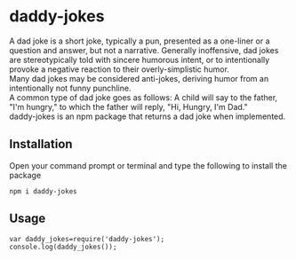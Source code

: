 # daddy-jokes 
A dad joke is a short joke, typically a pun, presented as a one-liner or a question and answer, but not a narrative. Generally inoffensive, dad jokes are stereotypically told with sincere humorous intent, or to intentionally provoke a negative reaction to their overly-simplistic humor.
<br>
Many dad jokes may be considered anti-jokes, deriving humor from an intentionally not funny punchline.
<br>
A common type of dad joke goes as follows: A child will say to the father, "I'm hungry," to which the father will reply, "Hi, Hungry, I'm Dad."
<br>
daddy-jokes is an npm package that returns a dad joke when implemented.

## Installation
Open your command prompt or terminal and type the following to install the package
```
npm i daddy-jokes
```

## Usage
```
var daddy_jokes=require('daddy-jokes');
console.log(daddy_jokes());
```
